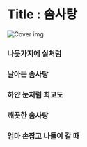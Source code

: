 # Title : 솜사탕
![Cover img](mangboong.png)
### 나뭇가지에 실처럼
### 날아든 솜사탕
### 하얀 눈처럼 희고도
### 깨끗한 솜사탕
### 엄마 손잡고 나들이 갈 때
